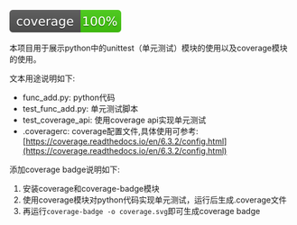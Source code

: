 ![coverage badge](https://raw.githubusercontent.com/percent4/unittest_example/master/coverage.svg)

本项目用于展示python中的unittest（单元测试）模块的使用以及coverage模块的使用。

文本用途说明如下:

- func_add.py: python代码
- test_func_add.py: 单元测试脚本
- test_coverage_api: 使用coverage api实现单元测试
- .coveragerc: coverage配置文件,具体使用可参考: [https://coverage.readthedocs.io/en/6.3.2/config.html](https://coverage.readthedocs.io/en/6.3.2/config.html)

添加coverage badge说明如下:

1. 安装coverage和coverage-badge模块
2. 使用coverage模块对python代码实现单元测试，运行后生成.coverage文件
3. 再运行`coverage-badge -o coverage.svg`即可生成coverage badge